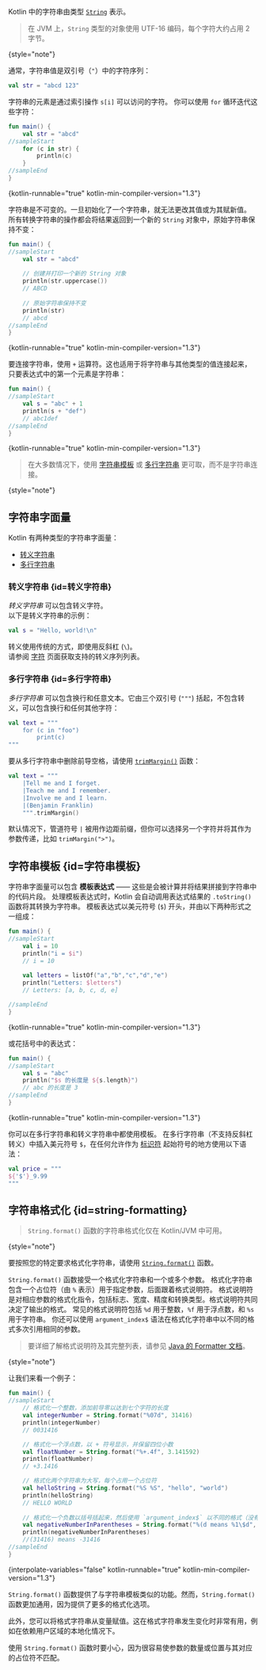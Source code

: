 [//]: # (title: 字符串（Strings）)

Kotlin 中的字符串由类型 [`String`](https://kotlinlang.org/api/latest/jvm/stdlib/kotlin/-string/) 表示。

> 在 JVM 上，`String` 类型的对象使用 UTF-16 编码，每个字符大约占用 2 字节。
>
{style="note"}

通常，字符串值是双引号（`"`）中的字符序列：

```kotlin
val str = "abcd 123"
```

字符串的元素是通过索引操作 `s[i]` 可以访问的字符。
你可以使用 `for` 循环迭代这些字符：

```kotlin
fun main() {
    val str = "abcd" 
//sampleStart
    for (c in str) {
        println(c)
    }
//sampleEnd
}
```
{kotlin-runnable="true" kotlin-min-compiler-version="1.3"}

字符串是不可变的。一旦初始化了一个字符串，就无法更改其值或为其赋新值。
所有转换字符串的操作都会将结果返回到一个新的 `String` 对象中，原始字符串保持不变：

```kotlin
fun main() {
//sampleStart
    val str = "abcd"
   
    // 创建并打印一个新的 String 对象
    println(str.uppercase())
    // ABCD
   
    // 原始字符串保持不变
    println(str) 
    // abcd
//sampleEnd
}
```
{kotlin-runnable="true" kotlin-min-compiler-version="1.3"}

要连接字符串，使用 `+` 运算符。这也适用于将字符串与其他类型的值连接起来，只要表达式中的第一个元素是字符串：

```kotlin
fun main() {
//sampleStart
    val s = "abc" + 1
    println(s + "def")
    // abc1def    
//sampleEnd
}
```
{kotlin-runnable="true" kotlin-min-compiler-version="1.3"}

> 在大多数情况下，使用 [字符串模板](#字符串模板) 或 [多行字符串](#多行字符串) 更可取，而不是字符串连接。
> 
{style="note"}

## 字符串字面量

Kotlin 有两种类型的字符串字面量：

* [转义字符串](#转义字符串)
* [多行字符串](#多行字符串)

### 转义字符串 {id=转义字符串}

_转义字符串_ 可以包含转义字符。  
以下是转义字符串的示例：

```kotlin
val s = "Hello, world!\n"
```

转义使用传统的方式，即使用反斜杠 (`\`)。  
请参阅 [字符](characters.md) 页面获取支持的转义序列列表。

### 多行字符串 {id=多行字符串}

_多行字符串_ 可以包含换行和任意文本。它由三个双引号 (`"""`) 括起，不包含转义，可以包含换行和任何其他字符：

```kotlin
val text = """
    for (c in "foo")
        print(c)
"""
```

要从多行字符串中删除前导空格，请使用 [`trimMargin()`](https://kotlinlang.org/api/latest/jvm/stdlib/kotlin.text/trim-margin.html) 函数：

```kotlin
val text = """
    |Tell me and I forget.
    |Teach me and I remember.
    |Involve me and I learn.
    |(Benjamin Franklin)
    """.trimMargin()
```

默认情况下，管道符号 `|` 被用作边距前缀，但你可以选择另一个字符并将其作为参数传递，比如 `trimMargin(">")`。

## 字符串模板 {id=字符串模板}

字符串字面量可以包含 **模板表达式** —— 这些是会被计算并将结果拼接到字符串中的代码片段。
处理模板表达式时，Kotlin 会自动调用表达式结果的 `.toString()` 函数将其转换为字符串。
模板表达式以美元符号 (`$`) 开头，并由以下两种形式之一组成：

```kotlin
fun main() {
//sampleStart
    val i = 10
    println("i = $i") 
    // i = 10
    
    val letters = listOf("a","b","c","d","e")
    println("Letters: $letters") 
    // Letters: [a, b, c, d, e]

//sampleEnd
}
```
{kotlin-runnable="true" kotlin-min-compiler-version="1.3"}

或花括号中的表达式：

```kotlin
fun main() {
//sampleStart
    val s = "abc"
    println("$s 的长度是 ${s.length}") 
    // abc 的长度是 3
//sampleEnd
}
```
{kotlin-runnable="true" kotlin-min-compiler-version="1.3"}

你可以在多行字符串和转义字符串中都使用模板。
在多行字符串（不支持反斜杠转义）中插入美元符号 `$`，在任何允许作为
[标识符](https://kotlinlang.org/docs/reference/grammar.html#identifiers) 起始符号的地方使用以下语法：

```kotlin
val price = """
${'$'}_9.99
"""
```

## 字符串格式化 {id=string-formatting}

> `String.format()` 函数的字符串格式化仅在 Kotlin/JVM 中可用。
>
{style="note"}

要按照您的特定要求格式化字符串，请使用 [`String.format()`](https://kotlinlang.org/api/latest/jvm/stdlib/kotlin.text/format.html) 函数。

`String.format()` 函数接受一个格式化字符串和一个或多个参数。
格式化字符串包含一个占位符（由 `%` 表示）用于指定参数，后面跟着格式说明符。
格式说明符是对相应参数的格式化指令，包括标志、宽度、精度和转换类型。格式说明符共同决定了输出的格式。
常见的格式说明符包括 ` %d ` 用于整数，` %f ` 用于浮点数，和 ` %s ` 用于字符串。
你还可以使用 `argument_index$` 语法在格式化字符串中以不同的格式多次引用相同的参数。

> 要详细了解格式说明符及其完整列表，请参见 [Java 的 Formatter 文档](https://docs.oracle.com/javase/8/docs/api/java/util/Formatter.html#summary)。
>
{style="note"}

让我们来看一个例子：

```kotlin
fun main() { 
//sampleStart
    // 格式化一个整数，添加前导零以达到七个字符的长度
    val integerNumber = String.format("%07d", 31416)
    println(integerNumber)
    // 0031416

    // 格式化一个浮点数，以 + 符号显示，并保留四位小数
    val floatNumber = String.format("%+.4f", 3.141592)
    println(floatNumber)
    // +3.1416

    // 格式化两个字符串为大写，每个占用一个占位符
    val helloString = String.format("%S %S", "hello", "world")
    println(helloString)
    // HELLO WORLD
    
    // 格式化一个负数以括号括起来，然后使用 `argument_index$` 以不同的格式（没有括号）重复相同的数字
    val negativeNumberInParentheses = String.format("%(d means %1\$d", -31416)
    println(negativeNumberInParentheses)
    //(31416) means -31416
//sampleEnd    
}
```
{interpolate-variables="false" kotlin-runnable="true" kotlin-min-compiler-version="1.3"}

`String.format()` 函数提供了与字符串模板类似的功能。然而，`String.format()` 函数更加通用，因为提供了更多的格式化选项。

此外，您可以将格式字符串从变量赋值。这在格式字符串发生变化时非常有用，例如在依赖用户区域的本地化情况下。

使用 `String.format()` 函数时要小心，因为很容易使参数的数量或位置与其对应的占位符不匹配。
